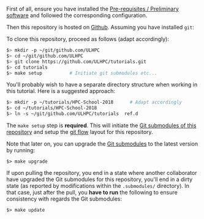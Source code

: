 First of all, ensure you have installed the [Pre-requisites / Preliminary software](preliminaries.md) and followed the corresponding configuration.

Then this repository is hosted on [Github](https://github.com/ULHPC/tutorials).
Assuming you have installed `git`:

To clone this repository, proceed as follows (adapt accordingly):

```bash
$> mkdir -p ~/git/github.com/ULHPC
$> cd ~/git/github.com/ULHPC
$> git clone https://github.com/ULHPC/tutorials.git
$> cd tutorials
$> make setup          # Initiate git submodules etc...
```

You'll probably wish to have a separate directory structure when working in this tutorial. Here is a suggested approach:

```bash
$> mkdir -p ~/tutorials/HPC-School-2018      # Adapt accordingly
$> cd ~/tutorials/HPC-School-2018
$> ln -s ~/git/github.com/ULHPC/tutorials  ref.d
```

The `make setup` step is **required**.
This will initiate the [Git submodules of this repository](.gitmodules) and setup the [git flow](https://www.atlassian.com/git/tutorials/comparing-workflows/gitflow-workflow) layout for this repository.

Note that later on, you can upgrade the [Git submodules](.gitmodules) to the latest version by running:

    $> make upgrade

If upon pulling the repository, you end in a state where another collaborator have upgraded the Git submodules for this repository, you'll end in a dirty state (as reported by modifications within the `.submodules/` directory). In that case, just after the pull, you **have to run** the following to ensure consistency with regards the Git submodules:

    $> make update
